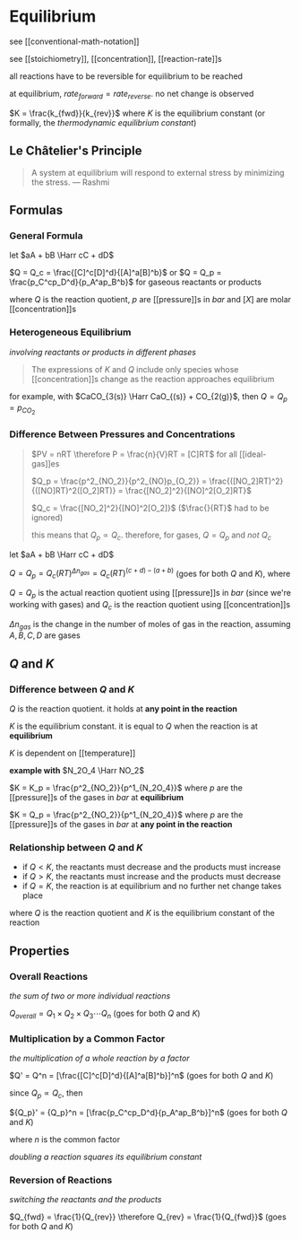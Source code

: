 # Equilibrium

see [[conventional-math-notation]]

see [[stoichiometry]], [[concentration]], [[reaction-rate]]s

all reactions have to be reversible for equilibrium to be reached

at equilibrium, $rate_{forward} = rate_{reverse}$. no net change is observed

$K = \frac{k_{fwd}}{k_{rev}}$ where $K$ is the equilibrium constant (or formally, the _thermodynamic equilibrium constant_)

## Le Châtelier's Principle

> A system at equilibrium will respond to external stress by minimizing the stress. &mdash; Rashmi

## Formulas

### General Formula

let $aA + bB \Harr cC + dD$

$Q = Q_c = \frac{[C]^c[D]^d}{[A]^a[B]^b}$ or $Q = Q_p = \frac{p_C^cp_D^d}{p_A^ap_B^b}$ for gaseous reactants or products

where $Q$ is the reaction quotient, $p$ are [[pressure]]s in $bar$ and $[X]$ are molar [[concentration]]s

### Heterogeneous Equilibrium

_involving reactants or products in different phases_

> The expressions of $K$ and $Q$ include only species whose [[concentration]]s change as the reaction approaches equilibrium

for example, with $CaCO_{3(s)} \Harr CaO_{(s)} + CO_{2(g)}$, then $Q = Q_p = p_{CO_2}$

### Difference Between Pressures and Concentrations

> $PV = nRT \therefore P = \frac{n}{V}RT = [C]RT$ for all [[ideal-gas]]es
>
> $Q_p = \frac{p^2_{NO_2}}{p^2_{NO}p_{O_2}} = \frac{([NO_2]RT)^2}{([NO]RT)^2([O_2]RT)} = \frac{[NO_2]^2}{[NO]^2[O_2]RT}$
>
> $Q_c = \frac{[NO_2]^2}{[NO]^2[O_2]}$ ($\frac{}{RT}$ had to be ignored)
>
> this means that $Q_p \propto Q_c$.
> therefore, for gases, $Q = Q_p$ and _not_ $Q_c$

let $aA + bB \Harr cC + dD$

$Q = Q_p = Q_c(RT)^{\Delta n_{gas}} = Q_c(RT)^{(c + d) - (a + b)}$ (goes for both $Q$ and $K$), where

$Q = Q_p$ is the actual reaction quotient using [[pressure]]s in $bar$ (since we're working with gases) and $Q_c$ is the reaction quotient using [[concentration]]s

$\Delta n_{gas}$ is the change in the number of moles of gas in the reaction, assuming $A, B, C, D$ are gases

## $Q$ and $K$

### Difference between $Q$ and $K$

$Q$ is the reaction quotient. it holds at **any point in the reaction**

$K$ is the equilibrium constant. it is equal to $Q$ when the reaction is at **equilibrium**

$K$ is dependent on [[temperature]]

**example with** $N_2O_4 \Harr NO_2$

$K = K_p = \frac{p^2_{NO_2}}{p^1_{N_2O_4}}$ where $p$ are the [[pressure]]s of the gases in $bar$ at **equilibrium**

$K = Q_p = \frac{p^2_{NO_2}}{p^1_{N_2O_4}}$ where $p$ are the [[pressure]]s of the gases in $bar$ at **any point in the reaction**

### Relationship between $Q$ and $K$

- if $Q < K$, the reactants must decrease and the products must increase
- if $Q > K$, the reactants must increase and the products must decrease
- if $Q = K$, the reaction is at equilibrium and no further net change takes place

where $Q$ is the reaction quotient and $K$ is the equilibrium constant of the reaction

## Properties

### Overall Reactions

_the sum of two or more individual reactions_

$Q_{overall} = Q_1 \times Q_2 \times Q_3 \dotsm Q_n$ (goes for both $Q$ and $K$)

### Multiplication by a Common Factor

_the multiplication of a whole reaction by a factor_

$Q' = Q^n = [\frac{[C]^c[D]^d}{[A]^a[B]^b}]^n$ (goes for both $Q$ and $K$)

since $Q_p \propto Q_c$, then

${Q_p}' = {Q_p}^n = [\frac{p_C^cp_D^d}{p_A^ap_B^b}]^n$ (goes for both $Q$ and $K$)

where $n$ is the common factor

_doubling a reaction squares its equilibrium constant_

### Reversion of Reactions

_switching the reactants and the products_

$Q_{fwd} = \frac{1}{Q_{rev}} \therefore Q_{rev} = \frac{1}{Q_{fwd}}$ (goes for both $Q$ and $K$)
